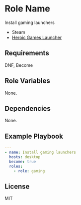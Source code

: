 Role Name
=========

Install gaming launchers

- Steam
- [Heroic Games Launcher](https://heroicgameslauncher.com/)

Requirements
------------

DNF, Become


Role Variables
--------------

None.

Dependencies
------------

None.

Example Playbook
----------------

```yml
---
- name: Install gaming launchers
  hosts: desktop
  become: true
  roles:
    - role: gaming
```

License
-------

MIT

